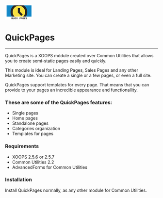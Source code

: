 ![alt MyWords Logo](https://raw.githubusercontent.com/bitcero/qpages/master/qpages/images/logo.png)
# QuickPages

----

QuickPages is a XOOPS módule created over Common Utilities that allows you to create semi-static pages easily and quickly.

This module is ideal for Landing Pages, Sales Pages and any other Marketing site. You can create a single or a few pages,
or even a full site.

QuickPages support templates for every page. That means that you can provide to your pages an incredible appearance
and functionallity.

### These are some of the QuickPages features:

* Single pages
* Home pages
* Standalone pages
* Categories organization
* Templates for pages

### Requirements

* XOOPS 2.5.6 or 2.5.7
* Common Utilities 2.2
* AdvancedForms for Common Utilities

### Installation

Install QuickPages normally, as any other module for Common Utilities.


